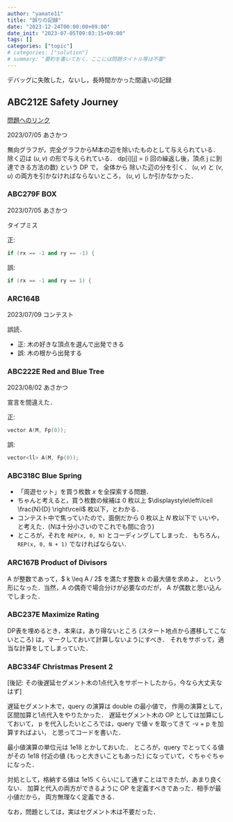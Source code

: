 ```yaml
---
author: "yamate11"
title: "誤りの記録"
date: "2023-12-24T00:00:00+09:00"
date_init: "2023-07-05T09:03:15+09:00"
tags: []
categories: ["topic"]
# categories: ["solution"]
# summary: "要約を書いておく．ここには問題タイトル等は不要" 
---
```


デバッグに失敗した，ないし，長時間かかった間違いの記録

## ABC212E Safety Journey

[問題へのリンク](https://atcoder.jp/contests/abc212/tasks/abc212_e)

2023/07/05 あさかつ

無向グラフが，完全グラフからM本の辺を除いたものとして与えられている．
除く辺は $(u, v)$ の形で与えられている．
dp[i][j] = (i 回の繰返し後，頂点 j に到達できる方法の数) という DP で，
全体から 除いた辺の分を引く．
$(u, v)$ と $(v, u)$ の両方を引かなければならないところ，
$(u, v)$ しか引かなかった．

### ABC279F BOX

2023/07/05 あさかつ

タイプミス

正:
```cpp
if (rx == -1 and ry == -1) {
```

誤:
```cpp
if (rx == -1 and ry == 1) {
```

### ARC164B

2023/07/09 コンテスト

誤読．

* 正: 木の好きな頂点を選んで出発できる
* 誤: 木の根から出発する

### ABC222E Red and Blue Tree

2023/08/02 あさかつ

宣言を間違えた．

正:
```cpp
vector A(M, Fp(0));
```

誤:
```cpp
vector<ll> A(M, Fp(0));
```

### ABC318C Blue Spring

* 「周遊セット」を買う枚数 $x$ を全探索する問題．
* ちゃんと考えると，買う枚数の候補は $0$ 枚以上
  $\displaystyle\left\lceil \frac{N}{D} \right\rceil$ 枚以下，とわかる．
* コンテスト中で焦っていたので，面倒だから $0$ 枚以上 $N$ 枚以下で
  いいや，と考えた．($N$は十分小さいのでこれでも間に合う)
* ところが，それを `REP(x, 0, N)` とコーディングしてしまった．
  もちろん，`REP(x, 0, N + 1)` でなければならない．

### ARC167B Product of Divisors

A が整数であって，$ k \leq A / 2$ を満たす整数 k の最大値を求めよ，
という形になった．当然，A の偶奇で場合分けが必要なのだが，
A が偶数と思い込んでしまった．

### ABC237E Maximize Rating

DP表を埋めるとき，本来は，あり得ないところ (スタート地点から遷移してこないところ) は，マークしておいて計算しないようにすべき．
それをサボって，適当な計算をしてしまっていた．

### ABC334F Christmas Present 2

[後記: その後遅延セグメント木の1点代入をサポートしたから，今なら大丈夫なはず]

遅延セグメント木で，query の演算は double の最小値で，
作用の演算として，区間加算と1点代入をやりたかった．
遅延セグメント木の OP としては加算にしておいて，
p を代入したいところでは，query で値 v を取ってきて -v + p を加算すればよい，
と思ってコードを書いた．

最小値演算の単位元は 1e18 とかしておいた．
ところが，query でとってくる値がその 1e18 付近の値 (もっと大きいこともあった)
になっていて，ぐちゃぐちゃになった．

対処として，格納する値は 1e15 くらいにして通すことはできたが，あまり良くない．
加算と代入の両方ができるように OP を定義すべきであった．相手が最小値だから，
両方無理なく定義できる．

なお，問題としては，実はセグメント木は不要だった．
